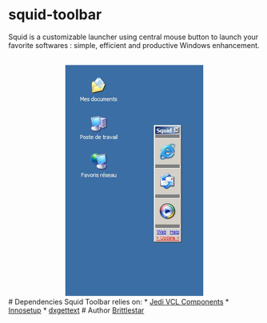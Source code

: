 # squid-toolbar
Squid is a customizable launcher using central mouse button to launch your favorite softwares : simple, efficient and productive Windows enhancement.<br /><br />
<div style="text-align:center"><img src="/Resources/display.jpg"></div>
# Dependencies
Squid Toolbar relies on:
* <a href="http://jvcl.delphi-jedi.org/">Jedi VCL Components</a>
* <a href="http://www.jrsoftware.org/isinfo.php">Innosetup</a>
* <a href="http://dxgettext.po.dk/">dxgettext</a>
# Author
<a href="http://www.brittlestar.fr/">Brittlestar</a>